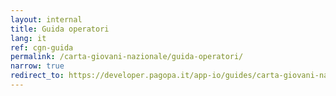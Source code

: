 ```yaml
---
layout: internal
title: Guida operatori
lang: it
ref: cgn-guida
permalink: /carta-giovani-nazionale/guida-operatori/
narrow: true
redirect_to: https://developer.pagopa.it/app-io/guides/carta-giovani-nazionale
---
```

